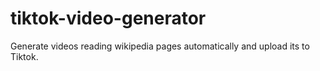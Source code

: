 # tiktok-video-generator

Generate videos reading wikipedia pages automatically and upload its to Tiktok.
